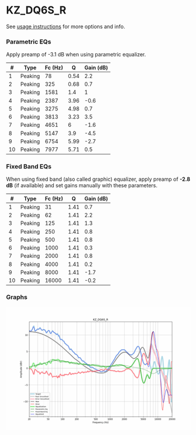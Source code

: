 # KZ_DQ6S_R
See [usage instructions](https://github.com/jaakkopasanen/AutoEq#usage) for more options and info.

### Parametric EQs
Apply preamp of -3.1 dB when using parametric equalizer.

|   # | Type    |   Fc (Hz) |    Q |   Gain (dB) |
|-----|---------|-----------|------|-------------|
|   1 | Peaking |        78 | 0.54 |         2.2 |
|   2 | Peaking |       325 | 0.68 |         0.7 |
|   3 | Peaking |      1581 | 1.4  |         1   |
|   4 | Peaking |      2387 | 3.96 |        -0.6 |
|   5 | Peaking |      3275 | 4.98 |         0.7 |
|   6 | Peaking |      3813 | 3.23 |         3.5 |
|   7 | Peaking |      4651 | 6    |        -1.6 |
|   8 | Peaking |      5147 | 3.9  |        -4.5 |
|   9 | Peaking |      6754 | 5.99 |        -2.7 |
|  10 | Peaking |      7977 | 5.71 |         0.5 |

### Fixed Band EQs
When using fixed band (also called graphic) equalizer, apply preamp of **-2.8 dB** (if available) and set gains manually with these parameters.

|   # | Type    |   Fc (Hz) |    Q |   Gain (dB) |
|-----|---------|-----------|------|-------------|
|   1 | Peaking |        31 | 1.41 |         0.7 |
|   2 | Peaking |        62 | 1.41 |         2.2 |
|   3 | Peaking |       125 | 1.41 |         1.3 |
|   4 | Peaking |       250 | 1.41 |         0.8 |
|   5 | Peaking |       500 | 1.41 |         0.8 |
|   6 | Peaking |      1000 | 1.41 |         0.3 |
|   7 | Peaking |      2000 | 1.41 |         0.8 |
|   8 | Peaking |      4000 | 1.41 |         0.2 |
|   9 | Peaking |      8000 | 1.41 |        -1.7 |
|  10 | Peaking |     16000 | 1.41 |        -0.2 |

### Graphs
![](./KZ_DQ6S_R.png)
